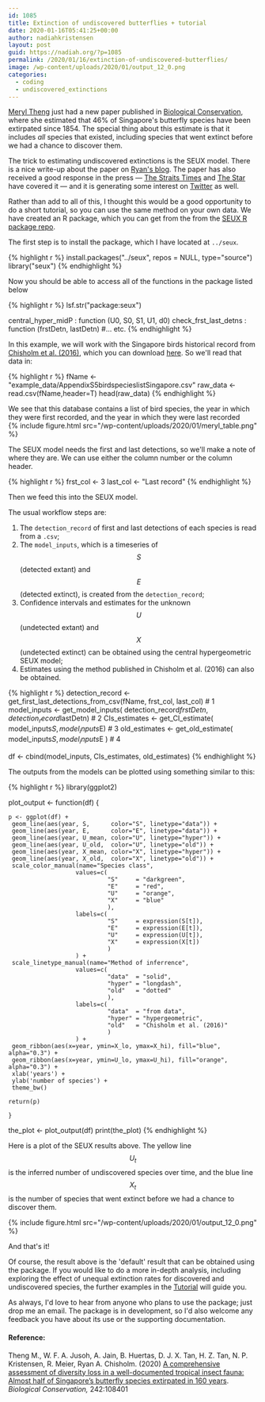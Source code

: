 ```yaml
---
id: 1085
title: Extinction of undiscovered butterflies + tutorial
date: 2020-01-16T05:41:25+00:00
author: nadiahkristensen
layout: post
guid: https://nadiah.org/?p=1085
permalink: /2020/01/16/extinction-of-undiscovered-butterflies/
image: /wp-content/uploads/2020/01/output_12_0.png
categories:
  - coding
  - undiscovered_extinctions
---
```

[Meryl Theng](https://www.researchgate.net/profile/Meryl_Theng) just had a new paper published in [Biological Conservation](https://www.sciencedirect.com/science/article/pii/S000632071931331X?dgcid=coauthor), where she estimated that 46% of Singapore's butterfly species have been extirpated since 1854. The special thing about this estimate is that it includes _all_ species that existed, including species that went extinct before we had a chance to discover them.

The trick to estimating undiscovered extinctions is the SEUX model. There is a nice write-up about the paper on [Ryan's blog](https://ryanchisholm.wordpress.com/2020/01/10/meryls-new-paper-on-singapore-butterfly-extinctions-published-in-biological-conservation/). The paper has also received a good response in the press &#8212; [The Straits Times](https://www.straitstimes.com/singapore/environment/study-nearly-half-of-spores-butterfly-species-extinct) and [The Star](https://www.thestar.com.my/news/regional/2020/01/13/nearly-half-of-singapores-butterfly-species-are-extinct) have covered it &#8212; and it is generating some interest on [Twitter](https://twitter.com/uberhyped/status/1215397045063733249) as well. 

Rather than add to all of this, I thought this would be a good opportunity to do a short tutorial, so you can use the same method on your own data. We have created an R package, which you can get from the from the [SEUX R package repo](https://github.com/nadiahpk/seux). 

The first step is to install the package, which I have located at `../seux`.

{% highlight r %}
install.packages("../seux", repos = NULL, type="source")
library("seux")
{% endhighlight %}

Now you should be able to access all of the functions in the package listed below

{% highlight r %}
lsf.str("package:seux")

central_hyper_midP : function (U0, S0, S1, U1, d0)
check_frst_last_detns : function (frstDetn, lastDetn) #... etc.
{% endhighlight %}

In this example, we will work with the Singapore birds historical record from [Chisholm et al. (2016)](https://conbio.onlinelibrary.wiley.com/doi/abs/10.1111/cobi.12640), which you can download [here](https://github.com/nadiahpk/seux/raw/master/tutorial/example_data/AppendixS5birdspecieslistSingapore.csv). So we'll read that data in:

{% highlight r %}
fName <- "example_data/AppendixS5birdspecieslistSingapore.csv"
raw_data <- read.csv(fName,header=T)
head(raw_data)
{% endhighlight %}

We see that this database contains a list of bird species, the year in which they were first recorded, and the year in which they were last recorded  
{%
    include figure.html
    src="/wp-content/uploads/2020/01/meryl_table.png"
%}

The SEUX model needs the first and last detections, so we'll make a note of where they are. We can use either the column number or the column header.

{% highlight r %}
frst_col <- 3
last_col <- "Last record"
{% endhighlight %}

Then we feed this into the SEUX model.

The usual workflow steps are:

  1. The `detection_record` of first and last detections of each species is read from a `.csv`;
  2. The `model_inputs`, which is a timeseries of $$ S $$ (detected extant) and $$ E $$ (detected extinct), is created from the `detection_record`;
  3. Confidence intervals and estimates for the unknown $$ U $$ (undetected extant) and $$ X $$ (undetected extinct) can be obtained using the central hypergeometric SEUX model;
  4. Estimates using the method published in Chisholm et al. (2016) can also be obtained.

{% highlight r %}
detection_record <- get_first_last_detections_from_csv(fName, frst_col, last_col)           # 1
model_inputs     <- get_model_inputs( detection_record$frstDetn, detection_record$lastDetn) # 2
CIs_estimates    <- get_CI_estimate( model_inputs$S, model_inputs$E)                        # 3
old_estimates    <- get_old_estimate( model_inputs$S, model_inputs$E )                      # 4

df <- cbind(model_inputs, CIs_estimates, old_estimates)
{% endhighlight %}

The outputs from the models can be plotted using something similar to this:

{% highlight r %}
library(ggplot2)

plot_output <- function(df) {
    
    p <- ggplot(df) + 
     geom_line(aes(year, S,      color="S", linetype="data")) + 
     geom_line(aes(year, E,      color="E", linetype="data")) + 
     geom_line(aes(year, U_mean, color="U", linetype="hyper")) + 
     geom_line(aes(year, U_old,  color="U", linetype="old")) + 
     geom_line(aes(year, X_mean, color="X", linetype="hyper")) + 
     geom_line(aes(year, X_old,  color="X", linetype="old")) +
     scale_color_manual(name="Species class", 
                       values=c(
                                "S"     = "darkgreen", 
                                "E"     = "red",
                                "U"     = "orange",
                                "X"     = "blue"
                                ),
                       labels=c(
                                "S"     = expression(S[t]),
                                "E"     = expression(E[t]),
                                "U"     = expression(U[t]),
                                "X"     = expression(X[t])
                                )
                       ) +
     scale_linetype_manual(name="Method of inferrence", 
                       values=c(
                                "data"  = "solid", 
                                "hyper" = "longdash",
                                "old"   = "dotted"
                                ),
                       labels=c(
                                "data"  = "from data",
                                "hyper" = "hypergeometric",
                                "old"   = "Chisholm et al. (2016)"
                                )
                       ) +
     geom_ribbon(aes(x=year, ymin=X_lo, ymax=X_hi), fill="blue", alpha="0.3") +
     geom_ribbon(aes(x=year, ymin=U_lo, ymax=U_hi), fill="orange", alpha="0.3") +
     xlab('years') +
     ylab('number of species') +
     theme_bw()
    
    return(p)
        
    }

the_plot <- plot_output(df)
print(the_plot)
{% endhighlight %}

Here is a plot of the SEUX results above. The yellow line $$ U_t $$ is the inferred number of undiscovered species over time, and the blue line $$ X_t $$ is the number of species that went extinct before we had a chance to discover them.  

{%
    include figure.html
    src="/wp-content/uploads/2020/01/output_12_0.png"
%}

And that's it!

Of course, the result above is the 'default' result that can be obtained using the package. If you would like to do a more in-depth analysis, including exploring the effect of unequal extinction rates for discovered and undiscovered species, the further examples in the [Tutorial](https://github.com/nadiahpk/seux/raw/master/tutorial/Tutorial.pdf) will guide you.

As always, I'd love to hear from anyone who plans to use the package; just drop me an email. The package is in development, so I'd also welcome any feedback you have about its use or the supporting documentation.

#### Reference:

Theng M., W. F. A. Jusoh, A. Jain, B. Huertas, D. J. X. Tan, H. Z. Tan, N. P. Kristensen, R. Meier, Ryan A. Chisholm. (2020) [A comprehensive assessment of diversity loss in a well-documented tropical insect fauna: Almost half of Singapore’s butterfly species extirpated in 160 years](https://www.sciencedirect.com/science/article/pii/S000632071931331X?dgcid=coauthor). _Biological Conservation,_ 242:108401
